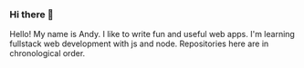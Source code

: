 ### Hi there 👋

Hello! 
My name is Andy. I like to write fun and useful web apps. I'm learning fullstack web development with js and node. Repositories here are in chronological order. 
